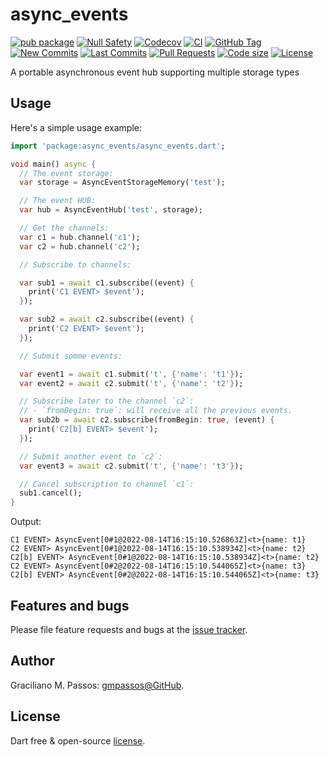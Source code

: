 # async_events

[![pub package](https://img.shields.io/pub/v/async_events.svg?logo=dart&logoColor=00b9fc)](https://pub.dartlang.org/packages/async_events)
[![Null Safety](https://img.shields.io/badge/null-safety-brightgreen)](https://dart.dev/null-safety)
[![Codecov](https://img.shields.io/codecov/c/github/gmpassos/async_events)](https://app.codecov.io/gh/gmpassos/async_events)
[![CI](https://img.shields.io/github/workflow/status/gmpassos/async_events/Dart%20CI/master?logo=github-actions&logoColor=white)](https://github.com/gmpassos/async_events/actions)
[![GitHub Tag](https://img.shields.io/github/v/tag/gmpassos/async_events?logo=git&logoColor=white)](https://github.com/gmpassos/async_events/releases)
[![New Commits](https://img.shields.io/github/commits-since/gmpassos/async_events/latest?logo=git&logoColor=white)](https://github.com/gmpassos/async_events/network)
[![Last Commits](https://img.shields.io/github/last-commit/gmpassos/async_events?logo=git&logoColor=white)](https://github.com/gmpassos/async_events/commits/master)
[![Pull Requests](https://img.shields.io/github/issues-pr/gmpassos/async_events?logo=github&logoColor=white)](https://github.com/gmpassos/async_events/pulls)
[![Code size](https://img.shields.io/github/languages/code-size/gmpassos/async_events?logo=github&logoColor=white)](https://github.com/gmpassos/async_events)
[![License](https://img.shields.io/github/license/gmpassos/async_events?logo=open-source-initiative&logoColor=green)](https://github.com/gmpassos/async_events/blob/master/LICENSE)

A portable asynchronous event hub supporting multiple storage types

## Usage

Here's a simple usage example:

```dart
import 'package:async_events/async_events.dart';

void main() async {
  // The event storage:
  var storage = AsyncEventStorageMemory('test');

  // The event HUB:
  var hub = AsyncEventHub('test', storage);

  // Get the channels:
  var c1 = hub.channel('c1');
  var c2 = hub.channel('c2');

  // Subscribe to channels:

  var sub1 = await c1.subscribe((event) {
    print('C1 EVENT> $event');
  });

  var sub2 = await c2.subscribe((event) {
    print('C2 EVENT> $event');
  });

  // Submit somme events:

  var event1 = await c1.submit('t', {'name': 't1'});
  var event2 = await c2.submit('t', {'name': 't2'});

  // Subscribe later to the channel `c2`:
  // - `fromBegin: true`: will receive all the previous events.
  var sub2b = await c2.subscribe(fromBegin: true, (event) {
    print('C2[b] EVENT> $event');
  });

  // Submit another event to `c2`:
  var event3 = await c2.submit('t', {'name': 't3'});

  // Cancel subscription to channel `c1`:
  sub1.cancel();
}
```

Output:

```text
C1 EVENT> AsyncEvent[0#1@2022-08-14T16:15:10.526863Z]<t>{name: t1}
C2 EVENT> AsyncEvent[0#1@2022-08-14T16:15:10.538934Z]<t>{name: t2}
C2[b] EVENT> AsyncEvent[0#1@2022-08-14T16:15:10.538934Z]<t>{name: t2}
C2 EVENT> AsyncEvent[0#2@2022-08-14T16:15:10.544065Z]<t>{name: t3}
C2[b] EVENT> AsyncEvent[0#2@2022-08-14T16:15:10.544065Z]<t>{name: t3}
```

## Features and bugs

Please file feature requests and bugs at the [issue tracker][tracker].

[tracker]: https://github.com/gmpassos/async_events/issues

## Author

Graciliano M. Passos: [gmpassos@GitHub][github].

[github]: https://github.com/gmpassos

## License

Dart free & open-source [license](https://github.com/dart-lang/stagehand/blob/master/LICENSE).
